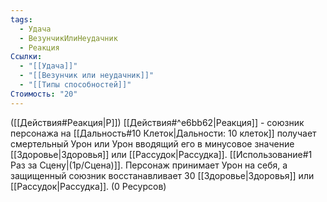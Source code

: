```yaml
---
tags:
  - Удача
  - ВезунчикИлиНеудачник
  - Реакция
Ссылки:
  - "[[Удача]]"
  - "[[Везунчик или неудачник]]"
  - "[[Типы способностей]]"
Стоимость: "20"
---
```

([[Действия#Реакция|Р]]) [[Действия#^e6bb62|Реакция]] - союзник персонажа на [[Дальность#10 Клеток|Дальности: 10 клеток]] получает смертельный Урон или Урон вводящий его в минусовое значение [[Здоровье|Здоровья]] или [[Рассудок|Рассудка]]. [[Использование#1 Раз за Сцену|(1р/Сцена)]]. 
Персонаж принимает Урон на себя, а защищенный союзник восстанавливает 30 [[Здоровье|Здоровья]] или [[Рассудок|Рассудка]]. (0 Ресурсов)